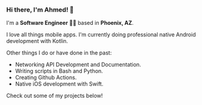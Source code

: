 ### Hi there, I'm Ahmed! 👋

I'm a **Software Engineer** 👨‍💻 based in **Phoenix, AZ**.

I love all things mobile apps. I'm currently doing professional native Android development with Kotlin.

Other things I do or have done in the past:
- Networking API Development and Documentation.
- Writing scripts in Bash and Python.
- Creating Github Actions.
- Native iOS development with Swift.

Check out some of my projects below!
